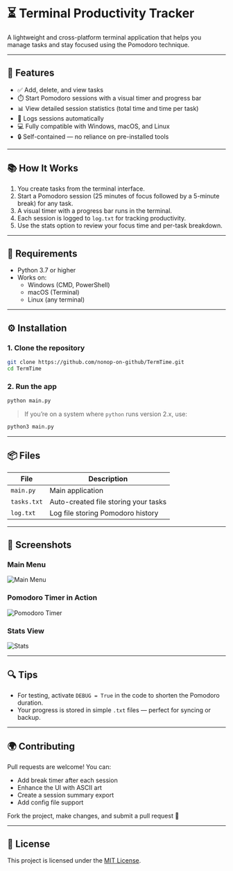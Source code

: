 
# ⏳ Terminal Productivity Tracker

A lightweight and cross-platform terminal application that helps you manage tasks and stay focused using the Pomodoro technique.

---

## 🚀 Features

- ✅ Add, delete, and view tasks
- ⏱️ Start Pomodoro sessions with a visual timer and progress bar
- 📊 View detailed session statistics (total time and time per task)
- 📝 Logs sessions automatically
- 💻 Fully compatible with Windows, macOS, and Linux
- 🔒 Self-contained — no reliance on pre-installed tools

---

## 📚 How It Works

1. You create tasks from the terminal interface.
2. Start a Pomodoro session (25 minutes of focus followed by a 5-minute break) for any task.
3. A visual timer with a progress bar runs in the terminal.
4. Each session is logged to `log.txt` for tracking productivity.
5. Use the stats option to review your focus time and per-task breakdown.

---

## 🧰 Requirements

- Python 3.7 or higher
- Works on:
  - Windows (CMD, PowerShell)
  - macOS (Terminal)
  - Linux (any terminal)

---

## ⚙️ Installation

### 1. Clone the repository

```bash
git clone https://github.com/nonop-on-github/TermTime.git
cd TermTime
````

### 2. Run the app

```bash
python main.py
```

> If you’re on a system where `python` runs version 2.x, use:

```bash
python3 main.py
```

---

## 📦 Files

| File         | Description                          |
| ------------ | ------------------------------------ |
| `main.py`    | Main application                     |
| `tasks.txt`  | Auto-created file storing your tasks |
| `log.txt`    | Log file storing Pomodoro history    |

---

## 📸 Screenshots

### Main Menu

![Main Menu](docs/screenshot-main.png)

### Pomodoro Timer in Action

![Pomodoro Timer](docs/screenshot-timer.png)

### Stats View

![Stats](docs/screenshot-stats.png)

---

## 🔍 Tips

* For testing, activate `DEBUG = True` in the code to shorten the Pomodoro duration.
* Your progress is stored in simple `.txt` files — perfect for syncing or backup.

---

## 🌍 Contributing

Pull requests are welcome! You can:

* Add break timer after each session
* Enhance the UI with ASCII art
* Create a session summary export
* Add config file support

Fork the project, make changes, and submit a pull request 🤝

---

## 🪪 License

This project is licensed under the [MIT License](LICENSE).
